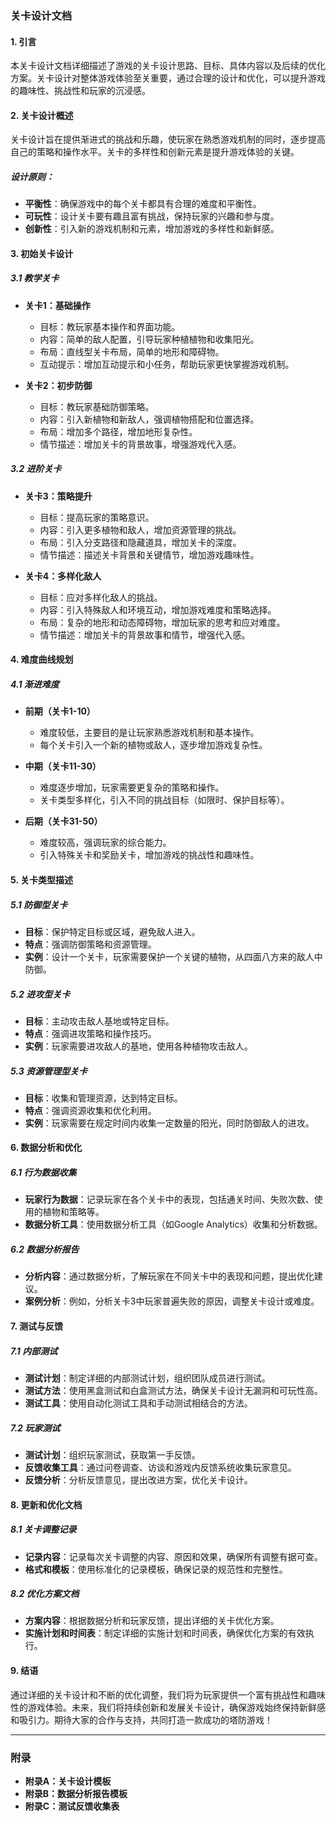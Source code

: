 

### 关卡设计文档

#### 1. **引言**
本关卡设计文档详细描述了游戏的关卡设计思路、目标、具体内容以及后续的优化方案。关卡设计对整体游戏体验至关重要，通过合理的设计和优化，可以提升游戏的趣味性、挑战性和玩家的沉浸感。

#### 2. **关卡设计概述**
关卡设计旨在提供渐进式的挑战和乐趣，使玩家在熟悉游戏机制的同时，逐步提高自己的策略和操作水平。关卡的多样性和创新元素是提升游戏体验的关键。

##### 设计原则：
- **平衡性**：确保游戏中的每个关卡都具有合理的难度和平衡性。
- **可玩性**：设计关卡要有趣且富有挑战，保持玩家的兴趣和参与度。
- **创新性**：引入新的游戏机制和元素，增加游戏的多样性和新鲜感。

#### 3. **初始关卡设计**
##### 3.1 教学关卡
- **关卡1：基础操作**  
  - 目标：教玩家基本操作和界面功能。
  - 内容：简单的敌人配置，引导玩家种植植物和收集阳光。
  - 布局：直线型关卡布局，简单的地形和障碍物。
  - 互动提示：增加互动提示和小任务，帮助玩家更快掌握游戏机制。

- **关卡2：初步防御**  
  - 目标：教玩家基础防御策略。
  - 内容：引入新植物和新敌人，强调植物搭配和位置选择。
  - 布局：增加多个路径，增加地形复杂性。
  - 情节描述：增加关卡的背景故事，增强游戏代入感。

##### 3.2 进阶关卡
- **关卡3：策略提升**  
  - 目标：提高玩家的策略意识。
  - 内容：引入更多植物和敌人，增加资源管理的挑战。
  - 布局：引入分支路径和隐藏道具，增加关卡的深度。
  - 情节描述：描述关卡背景和关键情节，增加游戏趣味性。

- **关卡4：多样化敌人**  
  - 目标：应对多样化敌人的挑战。
  - 内容：引入特殊敌人和环境互动，增加游戏难度和策略选择。
  - 布局：复杂的地形和动态障碍物，增加玩家的思考和应对难度。
  - 情节描述：增加关卡的背景故事和情节，增强代入感。

#### 4. **难度曲线规划**
##### 4.1 渐进难度
- **前期（关卡1-10）**  
  - 难度较低，主要目的是让玩家熟悉游戏机制和基本操作。
  - 每个关卡引入一个新的植物或敌人，逐步增加游戏复杂性。

- **中期（关卡11-30）**  
  - 难度逐步增加，玩家需要更复杂的策略和操作。
  - 关卡类型多样化，引入不同的挑战目标（如限时、保护目标等）。

- **后期（关卡31-50）**  
  - 难度较高，强调玩家的综合能力。
  - 引入特殊关卡和奖励关卡，增加游戏的挑战性和趣味性。

#### 5. **关卡类型描述**
##### 5.1 防御型关卡
- **目标**：保护特定目标或区域，避免敌人进入。
- **特点**：强调防御策略和资源管理。
- **实例**：设计一个关卡，玩家需要保护一个关键的植物，从四面八方来的敌人中防御。

##### 5.2 进攻型关卡
- **目标**：主动攻击敌人基地或特定目标。
- **特点**：强调进攻策略和操作技巧。
- **实例**：玩家需要进攻敌人的基地，使用各种植物攻击敌人。

##### 5.3 资源管理型关卡
- **目标**：收集和管理资源，达到特定目标。
- **特点**：强调资源收集和优化利用。
- **实例**：玩家需要在规定时间内收集一定数量的阳光，同时防御敌人的进攻。

#### 6. **数据分析和优化**
##### 6.1 行为数据收集
- **玩家行为数据**：记录玩家在各个关卡中的表现，包括通关时间、失败次数、使用的植物和策略等。
- **数据分析工具**：使用数据分析工具（如Google Analytics）收集和分析数据。

##### 6.2 数据分析报告
- **分析内容**：通过数据分析，了解玩家在不同关卡中的表现和问题，提出优化建议。
- **案例分析**：例如，分析关卡3中玩家普遍失败的原因，调整关卡设计或难度。

#### 7. **测试与反馈**
##### 7.1 内部测试
- **测试计划**：制定详细的内部测试计划，组织团队成员进行测试。
- **测试方法**：使用黑盒测试和白盒测试方法，确保关卡设计无漏洞和可玩性高。
- **测试工具**：使用自动化测试工具和手动测试相结合的方法。

##### 7.2 玩家测试
- **测试计划**：组织玩家测试，获取第一手反馈。
- **反馈收集工具**：通过问卷调查、访谈和游戏内反馈系统收集玩家意见。
- **反馈分析**：分析反馈意见，提出改进方案，优化关卡设计。

#### 8. **更新和优化文档**
##### 8.1 关卡调整记录
- **记录内容**：记录每次关卡调整的内容、原因和效果，确保所有调整有据可查。
- **格式和模板**：使用标准化的记录模板，确保记录的规范性和完整性。

##### 8.2 优化方案文档
- **方案内容**：根据数据分析和玩家反馈，提出详细的关卡优化方案。
- **实施计划和时间表**：制定详细的实施计划和时间表，确保优化方案的有效执行。

#### 9. **结语**
通过详细的关卡设计和不断的优化调整，我们将为玩家提供一个富有挑战性和趣味性的游戏体验。未来，我们将持续创新和发展关卡设计，确保游戏始终保持新鲜感和吸引力。期待大家的合作与支持，共同打造一款成功的塔防游戏！

---



### 附录
- **附录A：关卡设计模板**
- **附录B：数据分析报告模板**
- **附录C：测试反馈收集表**
